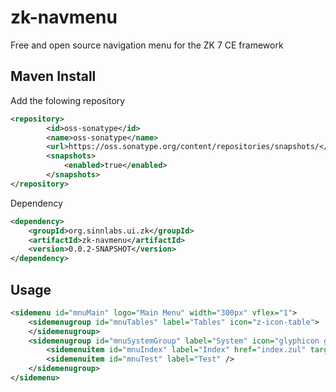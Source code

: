 # zk-navmenu

Free and open source navigation menu for the ZK 7 CE framework

## Maven Install

Add the folowing repository
```xml
<repository>
        <id>oss-sonatype</id>
        <name>oss-sonatype</name>
        <url>https://oss.sonatype.org/content/repositories/snapshots/</url>
        <snapshots>
            <enabled>true</enabled>
        </snapshots>
</repository>
```

Dependency
```xml
<dependency>
	<groupId>org.sinnlabs.ui.zk</groupId>
	<artifactId>zk-navmenu</artifactId>
	<version>0.0.2-SNAPSHOT</version>
</dependency>
```

## Usage

```xml
<sidemenu id="mnuMain" logo="Main Menu" width="300px" vflex="1">
	<sidemenugroup id="mnuTables" label="Tables" icon="z-icon-table">
	</sidemenugroup>
	<sidemenugroup id="mnuSystemGroup" label="System" icon="glyphicon glyphicon-cog">
		<sidemenuitem id="mnuIndex" label="Index" href="index.zul" target="frMain"/>
		<sidemenuitem id="mnuTest" label="Test" />
	</sidemenugroup>
</sidemenu>
```